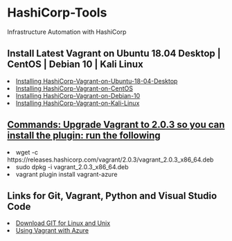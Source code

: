 # HashiCorp-Tools
Infrastructure Automation with HashiCorp

## Install Latest Vagrant on Ubuntu 18.04 Desktop | CentOS | Debian 10 | Kali Linux
<li><a href="http://doug-macgregor.webflow.io/"</a>Installing HashiCorp-Vagrant-on-Ubuntu-18-04-Desktop</li>
<li><a href="http://doug-macgregor.webflow.io/"</a>Installing HashiCorp-Vagrant-on-CentOS</li>
<li><a href="http://doug-macgregor.webflow.io/"</a>Installing HashiCorp-Vagrant-on-Debian-10</li>
<li><a href="http://doug-macgregor.webflow.io/"</a>Installing HashiCorp-Vagrant-on-Kali-Linux</li>

<!---
https://computingforgeeks.com/install-latest-vagrant-on-ubuntu-18-04-debian-9-kali-linux/
--->

## Commands: Upgrade Vagrant to 2.0.3 so you can install the plugin: run the following
<li><a>wget -c https://releases.hashicorp.com/vagrant/2.0.3/vagrant_2.0.3_x86_64.deb</a></li>
<li>sudo dpkg -i vagrant_2.0.3_x86_64.deb</li>
<li>vagrant plugin install vagrant-azure</li>

<!---Install Vagrant Azure Plugin & --->

## Links for Git, Vagrant, Python and Visual Studio Code
<li><a href="https://git-scm.com/download/linux"</a>Download GIT for Linux and Unix</li>
<li><a href="https://blog.scottlowe.org/2017/12/11/using-vagrant-with-azure/"</a>Using Vagrant with Azure</li>
